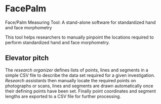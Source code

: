 # FacePalm
Face/Palm Measuring Tool: A stand-alone software for standardized hand and face morphometry

This tool helps researchers to manually pinpoint the locations required to perform standardized hand and face morphometry.

## Elevator pitch
The _research organizer_ defines lists of points, lines and segments in a simple CSV file to describe the data set required for a given investigation.
_Research assistants_ then manually locate the required points on photographs or scans, lines and segments are drawn automatically once their defining points have been set.
Finally point coordinates and segment lengths are exported to a CSV file for further processing.


